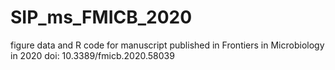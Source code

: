 # SIP_ms_FMICB_2020
figure data and R code for manuscript published in Frontiers in Microbiology in 2020 doi: 10.3389/fmicb.2020.58039
